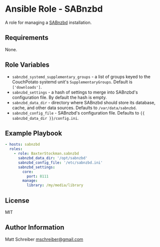 # Ansible Role - SABnzbd

A role for managing a
[SABnzbd](https://github.com/CouchPotato/CouchPotatoServer) installation.

## Requirements

None.

## Role Variables

- `sabnzbd_systemd_supplementary_groups` - a list of groups keyed to the
  CouchPotato systemd unit's `SupplementaryGroups`.  Default is
  `['downloads']`.
- `sabnzbd_settings` - a hash of settings to merge into SABnzbd's
  configuration file.  By default the hash is empty.
- `sabnzbd_data_dir` - directory where SABnzbd should store its
  database, cache, and other data sources.  Defaults to
  `/var/data/sabnzbd`.
- `sabnzbd_config_file` - SABnzbd's configuration file.  Defaults to
  `{{ sabnzbd_data_dir }}/config.ini`.

## Example Playbook

```yaml
- hosts: sabnzbd
  roles:
    - role: BaxterStockman.sabnzbd
      sabnzbd_data_dir: '/opt/sabnzbd'
      sabnzbd_config_file: '/etc/sabnzbd.ini'
      sabnzbd_settings:
        core:
          port: 8111
        manage:
          library: /my/media/library
```

## License

MIT

## Author Information

Matt Schreiber <mschreiber@gmail.com>
